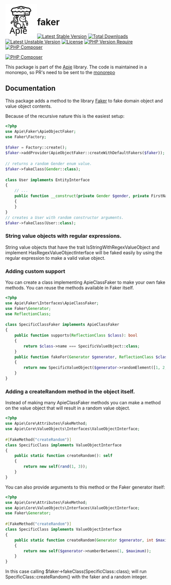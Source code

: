 <img src="https://raw.githubusercontent.com/apie-lib/apie-lib-monorepo/main/docs/apie-logo.svg" width="100px" align="left" />
<h1>faker</h1>






 [![Latest Stable Version](http://poser.pugx.org/apie/faker/v)](https://packagist.org/packages/apie/faker) [![Total Downloads](http://poser.pugx.org/apie/faker/downloads)](https://packagist.org/packages/apie/faker) [![Latest Unstable Version](http://poser.pugx.org/apie/faker/v/unstable)](https://packagist.org/packages/apie/faker) [![License](http://poser.pugx.org/apie/faker/license)](https://packagist.org/packages/apie/faker) [![PHP Version Require](http://poser.pugx.org/apie/faker/require/php)](https://packagist.org/packages/apie/faker) [![PHP Composer](https://apie-lib.github.io/projectCoverage/coverage-faker.svg)](https://apie-lib.github.io/projectCoverage/app/packages/faker/index.html)  

[![PHP Composer](https://github.com/apie-lib/faker/actions/workflows/php.yml/badge.svg?event=push)](https://github.com/apie-lib/faker/actions/workflows/php.yml)

This package is part of the [Apie](https://github.com/apie-lib) library.
The code is maintained in a monorepo, so PR's need to be sent to the [monorepo](https://github.com/apie-lib/apie-lib-monorepo/pulls)

## Documentation
This package adds a method to the library [Faker](https://github.com/FakerPHP/Faker) to fake domain object and value object contents.

Because of the recursive nature this is the easiest setup:
```php
<?php
use Apie\Faker\ApieObjectFaker;
use Faker\Factory;

$faker = Factory::create();
$faker->addProvider(ApieObjectFaker::createWithDefaultFakers($faker));

// returns a random Gender enum value.
$faker->fakeClass(Gender::class);

class User implements EntityInterface
{
    // ...
    public function __construct(private Gender $gender, private FirstName $firstName, private LastName $lastName)
    {
    }
}
// creates a User with random constructor arguments.
$faker->fakeClass(User::class);
```

### String value objects with regular expressions.
String value objects that have the trait IsStringWithRegexValueObject and implement HasRegexValueObjectInterface will
be faked easily by using the regular expression to make a valid value object.

### Adding custom support
You can create a class implementing ApieClassFaker to make your own fake methods. You can reuse the methods available
in Faker itself.

```php
<?php
use Apie\Faker\Interfaces\ApieClassFaker;
use Faker\Generator;
use ReflectionClass;

class SpecificClassFaker implements ApieClassFaker
{
    public function supports(ReflectionClass $class): bool
    {
        return $class->name === SpecificValueObject::class;
    }
    public function fakeFor(Generator $generator, ReflectionClass $class): SpecificValueObject
    {
        return new SpecificValueObject($generator->randomElement([1, 2, 3]));
    }
}
```

### Adding a createRandom method in the object itself.
Instead of making many ApieClassFaker methods you can make a method on the value object that will result in a random
value object.

```php
<?php
use Apie\Core\Attributes\FakeMethod;
use Apie\Core\ValueObjects\Interfaces\ValueObjectInterface;

#[FakeMethod("createRandom")]
class SpecificClass implements ValueObjectInterface
{
    public static function createRandom(): self
    {
        return new self(rand(1, 3));
    }
}
```
You can also provide arguments to this method or the Faker generator itself:
```php
<?php
use Apie\Core\Attributes\FakeMethod;
use Apie\Core\ValueObjects\Interfaces\ValueObjectInterface;
use Faker\Generator;

#[FakeMethod("createRandom")]
class SpecificClass implements ValueObjectInterface
{
    public static function createRandom(Generator $generator, int $maximum): self
    {
        return new self($generator->numberBetween(1, $maximum));
    }
}
```
In this case calling $faker->fakeClass(SpecificClass::class); will run SpecificClass::createRandom() with the faker and a random integer.
